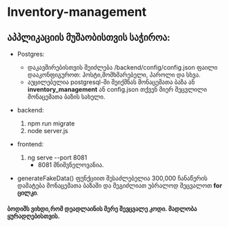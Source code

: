 # Inventory-management
## აპპლიკაციის მუშაობისთვის საჭიროა:
* Postgres:
  * დაკავშირებისთვის შეიძლება /backend/config/config.json ფაილი დააკონფიგუროთ: ჰოსტი,მომხმარებელი, პაროლი და სხვა.
  * აუცილებელია postgresql-ში შეიქმნას მონაცემათა ბაზა ან __inventory_management__ ან config.json თქვენ მიერ შეცვლილი მონაცემათა ბაზის სახელი.  

*   backend:
    1. npm run migrate
    2. node server.js
* frontend:
    1. ng serve --port 8081
       * 8081 მნიშვნელოვანია.
* generateFakeData() ფუნქციით შესაძლებელია 300,000 ჩანაწერის დამატება მონაცემათა ბაზაში და შეგიძლიათ უბრალოდ შეცვალოთ __for ცილკი__.

#### ბოდიშს ვიხდი,რომ დეადლაინის მერე შევცვალე კოდი. მადლობა ყურადღებისთვის.